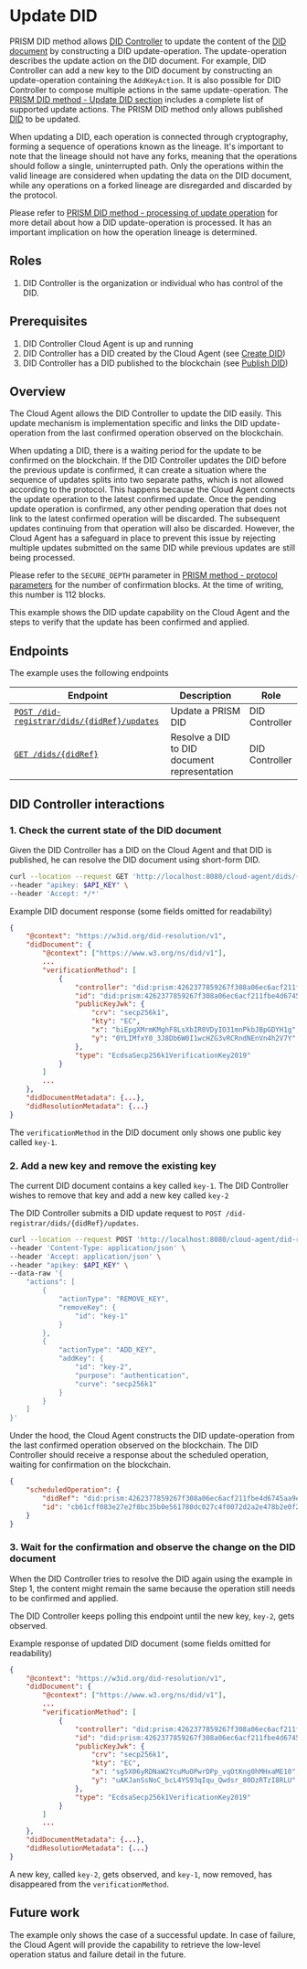 # Update DID

PRISM DID method allows [DID Controller](/docs/concepts/glossary#did-controller) to update the content of the [DID document](/docs/concepts/glossary#did-document) by constructing a DID update-operation.
The update-operation describes the update action on the DID document.
For example, DID Controller can add a new key to the DID document by constructing an update-operation containing the `AddKeyAction`.
It is also possible for DID Controller to compose multiple actions in the same update-operation.
The [PRISM DID method - Update DID section](https://github.com/input-output-hk/prism-did-method-spec/blob/main/w3c-spec/PRISM-method.md#update-did) includes a complete list of supported update actions.
The PRISM DID method only allows published [DID](/docs/concepts/glossary#decentralized-identifier) to be updated.

When updating a DID, each operation is connected through cryptography,
forming a sequence of operations known as the lineage.
It's important to note that the lineage should not have any forks,
meaning that the operations should follow a single, uninterrupted path.
Only the operations within the valid lineage are considered when updating the data on
the DID document, while any operations on a forked lineage are disregarded and discarded by the protocol.

Please refer to [PRISM DID method - processing of update operation](https://github.com/input-output-hk/prism-did-method-spec/blob/main/w3c-spec/PRISM-method.md#processing-of-updatedidoperations) for more detail about how a DID update-operation is processed.
It has an important implication on how the operation lineage is determined.

## Roles

1. DID Controller is the organization or individual who has control of the DID.

## Prerequisites

1. DID Controller Cloud Agent is up and running
2. DID Controller has a DID created by the Cloud Agent (see [Create DID](./create.md))
3. DID Controller has a DID published to the blockchain (see [Publish DID](./publish.md))

## Overview

The Cloud Agent allows the DID Controller to update the DID easily. This update mechanism is implementation specific and links the DID update-operation from the last confirmed operation observed on the blockchain.

When updating a DID, there is a waiting period for the update to be confirmed on the blockchain.
If the DID Controller updates the DID before the previous update is confirmed,
it can create a situation where the sequence of updates splits into two separate paths,
which is not allowed according to the protocol. This happens because the Cloud Agent connects
the update operation to the latest confirmed update. Once the pending update operation is confirmed,
any other pending operation that does not link to the latest confirmed operation will be discarded.
The subsequent updates continuing from that operation will also be discarded.
However, the Cloud Agent has a safeguard in place to prevent this issue by rejecting
multiple updates submitted on the same DID while previous updates are still being processed.

Please refer to the `SECURE_DEPTH` parameter in [PRISM method - protocol parameters](https://github.com/input-output-hk/prism-did-method-spec/blob/main/w3c-spec/PRISM-method.md#versioning-and-protocol-parameters) for the number of confirmation blocks.
At the time of writing, this number is 112 blocks.

This example shows the DID update capability on the Cloud Agent and the steps to verify that the update has been confirmed and applied.

## Endpoints

The example uses the following endpoints

| Endpoint                                                                                                | Description                                  | Role           |
|---------------------------------------------------------------------------------------------------------|----------------------------------------------|----------------|
| [`POST /did-registrar/dids/{didRef}/updates`](/agent-api/#tag/DID-Registrar/operation/updateManagedDid) | Update a PRISM DID                           | DID Controller |
| [`GET /dids/{didRef}`](/agent-api/#tag/DID/operation/getDid)                                            | Resolve a DID to DID document representation | DID Controller |

## DID Controller interactions

### 1. Check the current state of the DID document

Given the DID Controller has a DID on the Cloud Agent and that DID is published, he can resolve the DID document using short-form DID.

```bash
curl --location --request GET 'http://localhost:8080/cloud-agent/dids/{didRef}' \
--header "apikey: $API_KEY" \
--header 'Accept: */*'
```

Example DID document response (some fields omitted for readability)

```json
{
    "@context": "https://w3id.org/did-resolution/v1",
    "didDocument": {
        "@context": ["https://www.w3.org/ns/did/v1"],
        ...
        "verificationMethod": [
            {
                "controller": "did:prism:4262377859267f308a06ec6acf211fbe4d6745aa9e637e04548771169616fb86",
                "id": "did:prism:4262377859267f308a06ec6acf211fbe4d6745aa9e637e04548771169616fb86#key-1",
                "publicKeyJwk": {
                    "crv": "secp256k1",
                    "kty": "EC",
                    "x": "biEpgXMrmKMghF8LsXbIR0VDyIO31mnPkbJBpGDYH1g",
                    "y": "0YLIMfxY0_3J8Db6W0I1wcHZG3vRCRndNEnVn4h2V7Y"
                },
                "type": "EcdsaSecp256k1VerificationKey2019"
            }
        ]
        ...
    },
    "didDocumentMetadata": {...},
    "didResolutionMetadata": {...}
}
```
The `verificationMethod` in the DID document only shows one public key called `key-1`.

### 2. Add a new key and remove the existing key

The current DID document contains a key called `key-1`.
The DID Controller wishes to remove that key and add a new key called `key-2`

The DID Controller submits a DID update request to `POST /did-registrar/dids/{didRef}/updates`.

```bash
curl --location --request POST 'http://localhost:8080/cloud-agent/did-registrar/dids/did:prism:4262377859267f308a06ec6acf211fbe4d6745aa9e637e04548771169616fb86/updates' \
--header 'Content-Type: application/json' \
--header 'Accept: application/json' \
--header "apikey: $API_KEY" \
--data-raw '{
    "actions": [
        {
            "actionType": "REMOVE_KEY",
            "removeKey": {
                "id": "key-1"
            }
        },
        {
            "actionType": "ADD_KEY",
            "addKey": {
                "id": "key-2",
                "purpose": "authentication",
                "curve": "secp256k1"
            }
        }
    ]
}'
```
Under the hood, the Cloud Agent constructs the DID update-operation from the last confirmed operation observed on the blockchain.
The DID Controller should receive a response about the scheduled operation, waiting for confirmation on the blockchain.


```json
{
    "scheduledOperation": {
        "didRef": "did:prism:4262377859267f308a06ec6acf211fbe4d6745aa9e637e04548771169616fb86",
        "id": "cb61cff083e27e2f8bc35b0e561780dc027c4f0072d2a2e478b2e0f26e3783b0"
    }
}
```

### 3. Wait for the confirmation and observe the change on the DID document

When the DID Controller tries to resolve the DID again using the example in Step 1,
the content might remain the same because the operation still needs to be confirmed and applied.

The DID Controller keeps polling this endpoint until the new key, `key-2`, gets observed.

Example response of updated DID document (some fields omitted for readability)

```json
{
    "@context": "https://w3id.org/did-resolution/v1",
    "didDocument": {
        "@context": ["https://www.w3.org/ns/did/v1"],
        ...
        "verificationMethod": [
            {
                "controller": "did:prism:4262377859267f308a06ec6acf211fbe4d6745aa9e637e04548771169616fb86",
                "id": "did:prism:4262377859267f308a06ec6acf211fbe4d6745aa9e637e04548771169616fb86#key-2",
                "publicKeyJwk": {
                    "crv": "secp256k1",
                    "kty": "EC",
                    "x": "sg5X06yRDNaW2YcuMuOPwrDPp_vqOtKng0hMHxaME10",
                    "y": "uAKJanSsNoC_bcL4YS93qIqu_Qwdsr_80DzRTzI8RLU"
                },
                "type": "EcdsaSecp256k1VerificationKey2019"
            }
        ]
        ...
    },
    "didDocumentMetadata": {...},
    "didResolutionMetadata": {...}
}
```

A new key, called `key-2`, gets observed, and `key-1`, now removed, has disappeared from the `verificationMethod`.

## Future work

The example only shows the case of a successful update.
In case of failure, the Cloud Agent will provide the capability to retrieve the low-level operation status and failure detail in the future.
